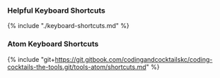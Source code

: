 ### Helpful Keyboard Shortcuts
{% include "./keyboard-shortcuts.md" %}


### Atom Keyboard Shortcuts 
{% include "git+https://git.gitbook.com/codingandcocktailskc/coding-cocktails-the-tools.git/tools-atom/shortcuts.md" %}


